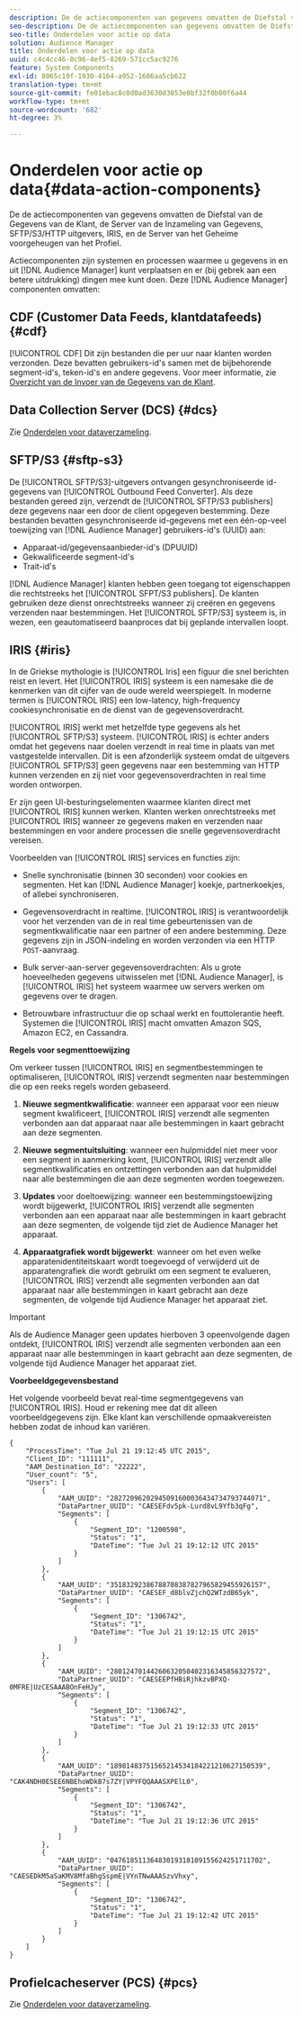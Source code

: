 ```yaml
---
description: De de actiecomponenten van gegevens omvatten de Diefstal van de Gegevens van de Klant, de Server van de Inzameling van Gegevens, SFTP/S3/HTTP uitgevers, IRIS, en de Server van het Geheime voorgeheugen van het Profiel.
seo-description: De de actiecomponenten van gegevens omvatten de Diefstal van de Gegevens van de Klant, de Server van de Inzameling van Gegevens, SFTP/S3/HTTP uitgevers, IRIS, en de Server van het Geheime voorgeheugen van het Profiel.
seo-title: Onderdelen voor actie op data
solution: Audience Manager
title: Onderdelen voor actie op data
uuid: c4c4cc46-8c96-4ef5-8269-571cc5ac9276
feature: System Components
exl-id: 8065c19f-1930-4164-a952-1686aa5cb622
translation-type: tm+mt
source-git-commit: fe01ebac8c0d0ad3630d3853e0bf32f0b00f6a44
workflow-type: tm+mt
source-wordcount: '682'
ht-degree: 3%

---
```


# Onderdelen voor actie op data{#data-action-components}

De de actiecomponenten van gegevens omvatten de Diefstal van de Gegevens van de Klant, de Server van de Inzameling van Gegevens, SFTP/S3/HTTP uitgevers, IRIS, en de Server van het Geheime voorgeheugen van het Profiel.

<!-- 

c_compact.xml

 -->

Actiecomponenten zijn systemen en processen waarmee u gegevens in en uit [!DNL Audience Manager] kunt verplaatsen en er (bij gebrek aan een betere uitdrukking) dingen mee kunt doen. Deze [!DNL Audience Manager] componenten omvatten:

## CDF (Customer Data Feeds, klantdatafeeds) {#cdf}

[!UICONTROL CDF] Dit zijn bestanden die per uur naar klanten worden verzonden. Deze bevatten gebruikers-id&#39;s samen met de bijbehorende segment-id&#39;s, teken-id&#39;s en andere gegevens. Voor meer informatie, zie [Overzicht van de Invoer van de Gegevens van de Klant](../../features/cdf-files.md).

## Data Collection Server (DCS) {#dcs}

Zie [Onderdelen voor dataverzameling](../../reference/system-components/components-data-collection.md).

## SFTP/S3 {#sftp-s3}

De [!UICONTROL SFTP/S3]-uitgevers ontvangen gesynchroniseerde id-gegevens van [!UICONTROL Outbound Feed Converter]. Als deze bestanden gereed zijn, verzendt de [!UICONTROL SFTP/S3 publishers] deze gegevens naar een door de client opgegeven bestemming. Deze bestanden bevatten gesynchroniseerde id-gegevens met een één-op-veel toewijzing van [!DNL Audience Manager] gebruikers-id&#39;s (UUID) aan:

* Apparaat-id/gegevensaanbieder-id&#39;s (DPUUID)
* Gekwalificeerde segment-id&#39;s
* Trait-id&#39;s

[!DNL Audience Manager] klanten hebben geen toegang tot eigenschappen die rechtstreeks het  [!UICONTROL SFPT/S3 publishers]. De klanten gebruiken deze dienst onrechtstreeks wanneer zij creëren en gegevens verzenden naar bestemmingen. Het [!UICONTROL SFTP/S3] systeem is, in wezen, een geautomatiseerd baanproces dat bij geplande intervallen loopt.

## IRIS {#iris}

In de Griekse mythologie is [!UICONTROL Iris] een figuur die snel berichten reist en levert. Het [!UICONTROL IRIS] systeem is een namesake die de kenmerken van dit cijfer van de oude wereld weerspiegelt. In moderne termen is [!UICONTROL IRIS] een low-latency, high-frequency cookiesynchronisatie en de dienst van de gegevensoverdracht.

[!UICONTROL IRIS] werkt met hetzelfde type gegevens als het  [!UICONTROL SFTP/S3] systeem. [!UICONTROL IRIS] is echter anders omdat het gegevens naar doelen verzendt in real time in plaats van met vastgestelde intervallen. Dit is een afzonderlijk systeem omdat de uitgevers [!UICONTROL SFTP/S3] geen gegevens naar een bestemming van HTTP kunnen verzenden en zij niet voor gegevensoverdrachten in real time worden ontworpen.

Er zijn geen UI-besturingselementen waarmee klanten direct met [!UICONTROL IRIS] kunnen werken. Klanten werken onrechtstreeks met [!UICONTROL IRIS] wanneer ze gegevens maken en verzenden naar bestemmingen en voor andere processen die snelle gegevensoverdracht vereisen.

Voorbeelden van [!UICONTROL IRIS] services en functies zijn:

* Snelle synchronisatie (binnen 30 seconden) voor cookies en segmenten. Het kan [!DNL Audience Manager] koekje, partnerkoekjes, of allebei synchroniseren.
* Gegevensoverdracht in realtime. [!UICONTROL IRIS] is verantwoordelijk voor het verzenden van de in real time gebeurtenissen van de segmentkwalificatie naar een partner of een andere bestemming. Deze gegevens zijn in JSON-indeling en worden verzonden via een HTTP `POST`-aanvraag.

* Bulk server-aan-server gegevensoverdrachten: Als u grote hoeveelheden gegevens uitwisselen met [!DNL Audience Manager], is [!UICONTROL IRIS] het systeem waarmee uw servers werken om gegevens over te dragen.

* Betrouwbare infrastructuur die op schaal werkt en fouttolerantie heeft. Systemen die [!UICONTROL IRIS] macht omvatten Amazon SQS, Amazon EC2, en Cassandra.

**Regels voor segmenttoewijzing**

Om verkeer tussen [!UICONTROL IRIS] en segmentbestemmingen te optimaliseren, [!UICONTROL IRIS] verzendt segmenten naar bestemmingen die op een reeks regels worden gebaseerd.

1. **Nieuwe segmentkwalificatie**: wanneer een apparaat voor een nieuw segment kwalificeert,  [!UICONTROL IRIS] verzendt alle segmenten verbonden aan dat apparaat naar alle bestemmingen in kaart gebracht aan deze segmenten.

1. **Nieuwe segmentuitsluiting**: wanneer een hulpmiddel niet meer voor een segment in aanmerking komt,  [!UICONTROL IRIS] verzendt alle segmentkwalificaties en ontzettingen verbonden aan dat hulpmiddel naar alle bestemmingen die aan deze segmenten worden toegewezen.

1. **Updates** voor doeltoewijzing: wanneer een bestemmingstoewijzing wordt bijgewerkt,  [!UICONTROL IRIS] verzendt alle segmenten verbonden aan een apparaat naar alle bestemmingen in kaart gebracht aan deze segmenten, de volgende tijd ziet de Audience Manager het apparaat.

1. **Apparaatgrafiek wordt bijgewerkt**: wanneer om het even welke apparatenidentiteitskaart wordt toegevoegd of verwijderd uit de apparatengrafiek die wordt gebruikt om een segment te evalueren,  [!UICONTROL IRIS] verzendt alle segmenten verbonden aan dat apparaat naar alle bestemmingen in kaart gebracht aan deze segmenten, de volgende tijd Audience Manager het apparaat ziet.

>[!IMPORTANT]
>
>Als de Audience Manager geen updates hierboven 3 opeenvolgende dagen ontdekt, [!UICONTROL IRIS] verzendt alle segmenten verbonden aan een apparaat naar alle bestemmingen in kaart gebracht aan deze segmenten, de volgende tijd Audience Manager het apparaat ziet.

**Voorbeeldgegevensbestand**

Het volgende voorbeeld bevat real-time segmentgegevens van [!UICONTROL IRIS]. Houd er rekening mee dat dit alleen voorbeeldgegevens zijn. Elke klant kan verschillende opmaakvereisten hebben zodat de inhoud kan variëren.

```
{
    "ProcessTime": "Tue Jul 21 19:12:45 UTC 2015",
    "Client_ID": "111111",
    "AAM_Destination_Id": "22222",
    "User_count": "5",
    "Users": [
        {
            "AAM_UUID": "28272096202945091600036434734793744071",
            "DataPartner_UUID": "CAESEFdv5pk-Lurd8vL9Yfb3qFg",
            "Segments": [
                {
                    "Segment_ID": "1200598",
                    "Status": "1",
                    "DateTime": "Tue Jul 21 19:12:12 UTC 2015"
                }
            ]
        },
        {
            "AAM_UUID": "35183292386788708387827965829455926157",
            "DataPartner_UUID": "CAESEF_d8blvZjchQ2WTzdB65yk",
            "Segments": [
                {
                    "Segment_ID": "1306742",
                    "Status": "1",
                    "DateTime": "Tue Jul 21 19:12:15 UTC 2015"
                }
            ]
        },
        {
            "AAM_UUID": "28012470144260632050402316345856327572",
            "DataPartner_UUID": "CAESEEPfHBiRjhkzvBPXQ-0MFRE|UzCESAAABOnFeHJy",
            "Segments": [
                {
                    "Segment_ID": "1306742",
                    "Status": "1",
                    "DateTime": "Tue Jul 21 19:12:33 UTC 2015"
                }
            ]
        },
        {
            "AAM_UUID": "18981483751565214534184221210627150539",
            "DataPartner_UUID": "CAK4NDH0ESEE6NBEhoWDkB7s7ZY|VPYFQQAAASXPElL0",
            "Segments": [
                {
                    "Segment_ID": "1306742",
                    "Status": "1",
                    "DateTime": "Tue Jul 21 19:12:36 UTC 2015"
                }
            ]
        },
        {
            "AAM_UUID": "04761851136483019318109155624251711702",
            "DataPartner_UUID": "CAESEDkM5aSaKMV8MfaBhgSspmE|VYnTNwAAASzvVhxy",
            "Segments": [
                {
                    "Segment_ID": "1306742",
                    "Status": "1",
                    "DateTime": "Tue Jul 21 19:12:42 UTC 2015"
                }
            ]
        }
    ]
}
```

## Profielcacheserver (PCS) {#pcs}

Zie [Onderdelen voor dataverzameling](../../reference/system-components/components-data-collection.md).
